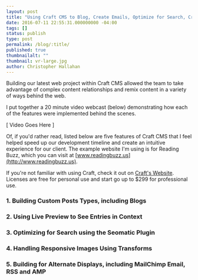 ```yaml
---
layout: post
title: "Using Craft CMS to Blog, Create Emails, Optimize for Search, Create Responsive Images and More"
date: 2016-07-11 22:55:31.000000000 -04:00
tags: []
status: publish
type: post
permalink: /blog/:title/
published: true
thumbnailalt: ""
thumbnail: vr-large.jpg
author: Christopher Hallahan
---
```


Building our latest web project within Craft CMS allowed the team to take advantage of complex content relationships and remix content in a variety of ways behind the web.  

I put together a 20 minute video webcast (below) demonstrating how each of the features were implemented behind the scenes.

[ Video Goes Here ]

Of, if you'd rather read, listed below are five features of Craft CMS that I feel helped speed up our development timeline and create an intuitive experience for our client.  The example website I'm using is for Reading Buzz, which you can visit at [www.readingbuzz.us](http://www.readingbuzz.us).

If you're not familiar with using Craft, check it out on [Craft's Website](http://www.craftcms.com).  Licenses are free for personal use and start go up to $299 for professional use.

### 1.  Building Custom Posts Types, including Blogs

### 2.  Using Live Preview to See Entries in Context

### 3.  Optimizing for Search using the Seomatic Plugin

### 4.  Handling Responsive Images Using Transforms

### 5.  Building for Alternate Displays, including MailChimp Email, RSS and AMP
